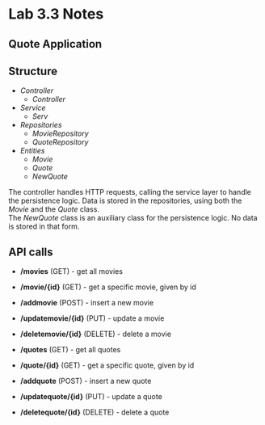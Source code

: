 # Lab 3.3 Notes
## Quote Application
## Structure

* *Controller*
    * *Controller*
* *Service*
    * *Serv*
* *Repositories*
    * *MovieRepository*
    * *QuoteRepository*
* *Entities*
    * *Movie*
    * *Quote*
    * *NewQuote*

The controller handles HTTP requests, calling the service layer to handle the persistence logic. Data is stored in the repositories, using both the *Movie* and the *Quote* class.  
The *NewQuote* class is an auxiliary class for the persistence logic. No data is stored in that form.

## API calls
* **/movies** (GET) - get all movies
* **/movie/{id}** (GET) - get a specific movie, given by id
* **/addmovie** (POST) - insert a new movie
* **/updatemovie/{id}** (PUT) - update a movie
* **/deletemovie/{id}** (DELETE) - delete a movie

* **/quotes** (GET) - get all quotes
* **/quote/{id}** (GET) - get a specific quote, given by id
* **/addquote** (POST) - insert a new quote
* **/updatequote/{id}** (PUT) - update a quote
* **/deletequote/{id}** (DELETE) - delete a quote